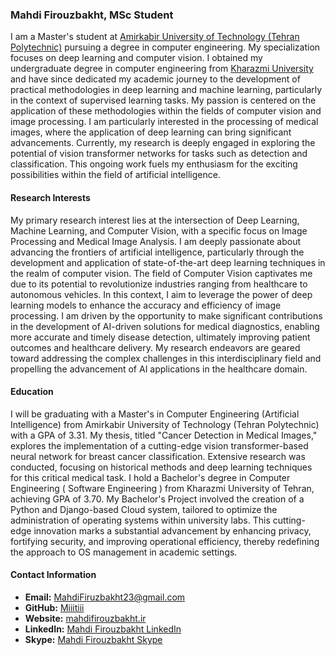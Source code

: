### Mahdi Firouzbakht, MSc Student

I am a Master's student at [Amirkabir University of Technology (Tehran Polytechnic)](https://aut.ac.ir/en) pursuing a degree in computer engineering. My specialization focuses on deep learning and computer vision. I obtained my undergraduate degree in computer engineering from [Kharazmi University](http://www.khu.ac.ir/en/) and have since dedicated my academic journey to the development of practical methodologies in deep learning and machine learning, particularly in the context of supervised learning tasks.
My passion is centered on the application of these methodologies within the fields of computer vision and image processing. I am particularly interested in the processing of medical images, where the application of deep learning can bring significant advancements. Currently, my research is deeply engaged in exploring the potential of vision transformer networks for tasks such as detection and classification. This ongoing work fuels my enthusiasm for the exciting possibilities within the field of artificial intelligence.

#### Research Interests
My primary research interest lies at the intersection of Deep Learning, Machine Learning, and Computer Vision, with a specific focus on Image Processing and Medical Image Analysis. I am deeply passionate about advancing the frontiers of artificial intelligence, particularly through the development and application of state-of-the-art deep learning techniques in the realm of computer vision. The field of Computer Vision captivates me due to its potential to revolutionize industries ranging from healthcare to autonomous vehicles. In this context, I aim to leverage the power of deep learning models to enhance the accuracy and efficiency of image processing. I am driven by the opportunity to make significant contributions in the development of AI-driven solutions for medical diagnostics, enabling more accurate and timely disease detection, ultimately improving patient outcomes and healthcare delivery. My research endeavors are geared toward addressing the complex challenges in this interdisciplinary field and propelling the advancement of AI applications in the healthcare domain.

#### Education
I will be graduating with a Master's in Computer Engineering (Artificial Intelligence) from Amirkabir University of Technology (Tehran Polytechnic) with a GPA of 3.31. My thesis, titled "Cancer Detection in Medical Images," explores the implementation of a cutting-edge vision transformer-based neural network for breast cancer classification. Extensive research was conducted, focusing on historical methods and deep learning techniques for this critical medical task. I hold a Bachelor's degree in Computer Engineering ( Software Engineering ) from Kharazmi University of Tehran, achieving GPA of 3.70. My Bachelor's Project involved the creation of a Python and Django-based Cloud system, tailored to optimize the administration of operating systems within university labs. This cutting-edge innovation marks a substantial advancement by enhancing privacy, fortifying security, and improving operational efficiency, thereby redefining the approach to OS management in academic settings.

#### Contact Information

- **Email:** [MahdiFiruzbakht23@gmail.com](mailto:MahdiFiruzbakht23@gmail.com)
- **GitHub:** [Miiitiii](https://github.com/Miiitiii)
- **Website:** [mahdifirouzbakht.ir](https://mahdifirouzbakht.ir)
- **LinkedIn:** [Mahdi Firouzbakht LinkedIn](https://www.linkedin.com/in/mahdi-firouzbakht-a3b553162/)
- **Skype:** [Mahdi Firouzbakht Skype](https://join.skype.com/invite/sWo91HHhnied)
